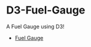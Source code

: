 D3-Fuel-Gauge
=============

A Fuel Gauge using D3!
* [Fuel Gauge](http://splintmi.github.io/D3-Fuel-Gauge/gauge-container.html)
